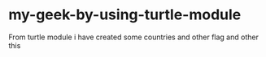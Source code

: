 # my-geek-by-using-turtle-module
From turtle module i have created some countries and other flag and other this 

